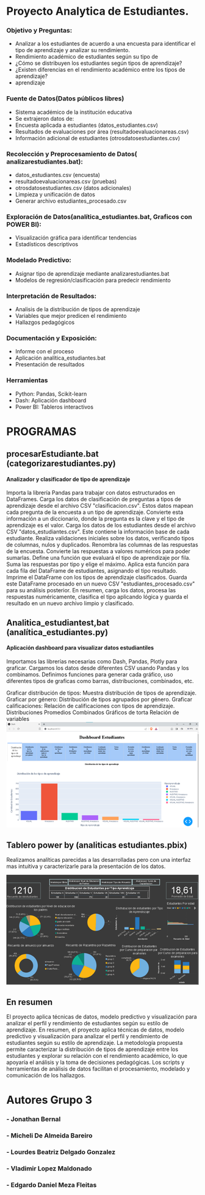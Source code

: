 # Proyecto Analytica de Estudiantes.

### Objetivo y Preguntas:

- Analizar a los estudiantes de acuerdo a una encuesta para identificar el tipo de aprendizaje y analizar su rendimiento.
- Rendimiento académico de estudiantes según su tipo de
- ¿Cómo se distribuyen los estudiantes según tipos de aprendizaje?
- ¿Existen diferencias en el rendimiento académico entre los tipos de aprendizaje?
- aprendizaje 


### Fuente de Datos(Datos públicos libres)

- Sistema académico de la institución educativa
- Se extrajeron datos de:
- Encuesta aplicada a estudiantes (datos_estudiantes.csv)
- Resultados de evaluaciones por área (resultadoevaluacionareas.csv)
- Información adicional de estudiantes (otrosdatosestudiantes.csv)

### Recolección y Preprocesamiento de Datos( analizarestudiantes.bat):
- datos_estudiantes.csv (encuesta)
- resultadoevaluacionareas.csv (pruebas)
- otrosdatosestudiantes.csv (datos adicionales)
- Limpieza y unificación de datos
- Generar archivo estudiantes_procesado.csv

### Exploración de Datos(analítica_estudiantes.bat,  Graficos con POWER BI):
- Visualización gráfica para identificar tendencias
- Estadísticos descriptivos

### Modelado Predictivo:
- Asignar tipo de aprendizaje mediante analizarestudiantes.bat
- Modelos de regresión/clasificación para predecir rendimiento

### Interpretación de Resultados:
- Analisis de la distribución de tipos de aprendizaje
- Variables que mejor predicen el rendimiento
- Hallazgos pedagógicos

### Documentación y Exposición:
- Informe con el proceso
- Aplicación analítica_estudiantes.bat
- Presentación de resultados

### Herramientas
- Python: Pandas, Scikit-learn
- Dash: Aplicación dashboard
- Power BI: Tableros interactivos

# PROGRAMAS
## procesarEstudiante.bat        (categorizarestudiantes.py)
#### Analizador y clasificador de tipo de aprendizaje

Importa la librería Pandas para trabajar con datos estructurados en DataFrames.
Carga los datos de clasificación de preguntas a tipos de aprendizaje desde el archivo CSV "clasificacion.csv". Estos datos mapean cada pregunta de la encuesta a un tipo de aprendizaje.
Convierte esta información a un diccionario, donde la pregunta es la clave y el tipo de aprendizaje es el valor.
Carga los datos de los estudiantes desde el archivo CSV "datos_estudiantes.csv". Este contiene la información base de cada estudiante.
Realiza validaciones iniciales sobre los datos, verificando tipos de columnas, nulos y duplicados.
Renombra las columnas de las respuestas de la encuesta.
Convierte las respuestas a valores numéricos para poder sumarlas.
Define una función que evaluará el tipo de aprendizaje por fila. Suma las respuestas por tipo y elige el máximo.
Aplica esta función para cada fila del DataFrame de estudiantes, asignando el tipo resultado.
Imprime el DataFrame con los tipos de aprendizaje clasificados.
Guarda este DataFrame procesado en un nuevo CSV "estudiantes_procesado.csv" para su análisis posterior.
En resumen, carga los datos, procesa las respuestas numéricamente, clasifica el tipo aplicando lógica y guarda el resultado en un nuevo archivo limpio y clasificado.

## Analitica_estudiantest,bat	(analítica_estudiantes.py)
#### Aplicación dashboard para visualizar datos estudiantiles 


Importamos las librerías necesarias como Dash, Pandas, Plotly para graficar.
Cargamos los datos desde diferentes CSV usando Pandas y los combinamos.
Definimos funciones para generar cada gráfico, uso diferentes tipos de graficas como barras, distribuciones, combinados, etc.

Graficar distribución de tipos: Muestra distribución de tipos de aprendizaje.
Graficar por género: Distribución de tipos agrupados por género.
Graficar calificaciones: Relación de calificaciones con tipos de aprendizaje.
Distribuciones
Promedios
Combinados
Gráficos de torta
Relación de variables
![](https://github.com/edgardodanielmeza/Analisis_Aprendizaje/blob/main/analisis_estudiantes.png?raw=true)
## Tablero power by	(analiticas estudiantes.pbix)
Realizamos analíticas parecidas a las desarrolladas pero con una interfaz mas intuitiva y caracterizarle para la presentación de los datos.

![](https://github.com/edgardodanielmeza/Analisis_Aprendizaje/blob/main/analisis_powerBI.png?raw=true)

## En resumen

El proyecto aplica técnicas de datos, modelo predictivo y visualización para analizar el perfil y rendimiento de estudiantes según su estilo de aprendizaje.
En resumen, el proyecto aplica técnicas de datos, modelo predictivo y visualización para analizar el perfil y rendimiento de estudiantes según su estilo de aprendizaje.
La metodología propuesta permite caracterizar la distribución de tipos de aprendizaje entre los estudiantes y explorar su relación con el rendimiento académico, lo que apoyaría el análisis y la toma de decisiones pedagógicas. Los scripts y herramientas de análisis de datos facilitan el procesamiento, modelado y comunicación de los hallazgos.


# Autores Grupo 3

### - Jonathan Bernal 
### - Micheli De Almeida Bareiro 
### - Lourdes Beatriz Delgado Gonzalez 
### - Vladimir Lopez Maldonado 
### - Edgardo Daniel Meza Fleitas 


